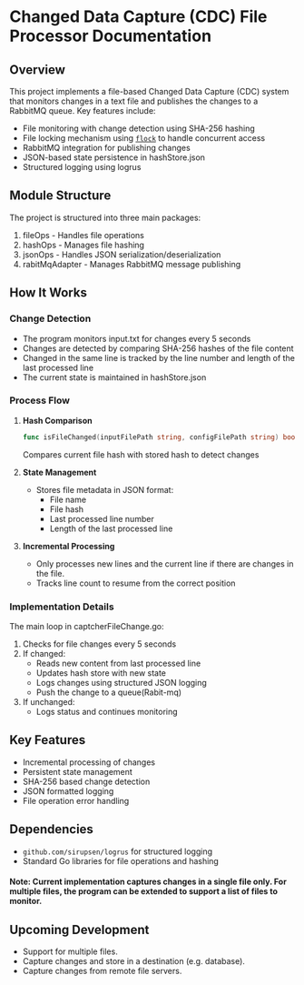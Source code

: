 # Changed Data Capture (CDC) File Processor Documentation

## Overview
This project implements a file-based Changed Data Capture (CDC) system that monitors changes in a text file and publishes the changes to a RabbitMQ queue. Key features include:

- File monitoring with change detection using SHA-256 hashing
- File locking mechanism using [`flock`](go.mod) to handle concurrent access
- RabbitMQ integration for publishing changes
- JSON-based state persistence in hashStore.json
- Structured logging using logrus

## Module Structure
The project is structured into three main packages:

1. fileOps - Handles file operations
2. hashOps - Manages file hashing
3. jsonOps - Handles JSON serialization/deserialization
4. rabitMqAdapter - Manages RabbitMQ message publishing

## How It Works

### Change Detection
- The program monitors input.txt for changes every 5 seconds
- Changes are detected by comparing SHA-256 hashes of the file content
- Changed in the same line is tracked by the line number and length of the last processed line
- The current state is maintained in hashStore.json
  
### Process Flow
1. **Hash Comparison**
   ```go
   func isFileChanged(inputFilePath string, configFilePath string) bool
   ```
   Compares current file hash with stored hash to detect changes

2. **State Management**
   - Stores file metadata in JSON format:
     - File name
     - File hash
     - Last processed line number
     - Length of the last processed line

3. **Incremental Processing**
   - Only processes new lines and the current line if there are changes in the file.
   - Tracks line count to resume from the correct position

### Implementation Details

The main loop in captcherFileChange.go:

1. Checks for file changes every 5 seconds
2. If changed:
   - Reads new content from last processed line
   - Updates hash store with new state
   - Logs changes using structured JSON logging
   - Push the change to a queue(Rabit-mq)
3. If unchanged:
   - Logs status and continues monitoring

## Key Features
- Incremental processing of changes
- Persistent state management
- SHA-256 based change detection
- JSON formatted logging
- File operation error handling

## Dependencies
- `github.com/sirupsen/logrus` for structured logging
- Standard Go libraries for file operations and hashing

#### Note: Current implementation captures changes in a single file only. For multiple files, the program can be extended to support a list of files to monitor.

## Upcoming Development

- Support for multiple files.
- Capture changes and store in a destination (e.g. database).
- Capture changes from remote file servers.